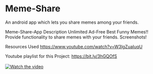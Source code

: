 # Meme-Share
An android app which lets you share memes among your friends.

Meme-Share-App
Description
Unlimited Ad-Free Best Funny Memes!!
Provide functionality to share memes with your friends.
Screenshots!






Resources Used
https://www.youtube.com/watch?v=W3lgZuaIuqU

Youtube playlist for this Project: https://bit.ly/3hGQOfS
</br>
</br>
[![Watch the video](https://img.youtube.com/vi/W3lgZuaIuqU/hqdefault.jpg)](https://youtu.be/W3lgZuaIuqU)

